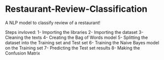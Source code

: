 # Restaurant-Review-Classification
A NLP model to classify review of a restaurant!

Steps invloved:
1- Importing the libraries
2- Importing the dataset
3- Cleaning the texts
4- Creating the Bag of Words model
5- Splitting the dataset into the Training set and Test set
6- Training the Naive Bayes model on the Training set
7- Predicting the Test set results
8- Making the Confusion Matrix
